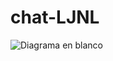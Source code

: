 # chat-LJNL
![Diagrama en blanco](https://github.com/LOO1H3R/chat-LJNL/assets/80017398/5a4a62bb-7c27-4e67-8805-e32e97a84987)
